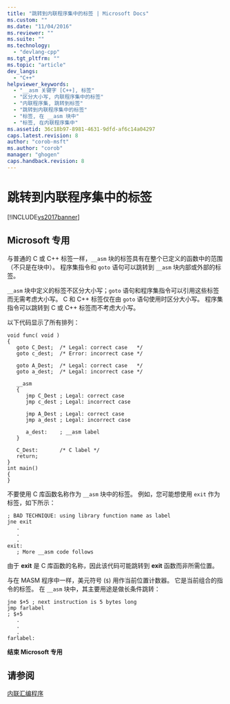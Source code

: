 ```yaml
---
title: "跳转到内联程序集中的标签 | Microsoft Docs"
ms.custom: ""
ms.date: "11/04/2016"
ms.reviewer: ""
ms.suite: ""
ms.technology: 
  - "devlang-cpp"
ms.tgt_pltfrm: ""
ms.topic: "article"
dev_langs: 
  - "C++"
helpviewer_keywords: 
  - "__asm 关键字 [C++], 标签"
  - "区分大小写, 内联程序集中的标签"
  - "内联程序集, 跳转到标签"
  - "跳转到内联程序集中的标签"
  - "标签, 在 __asm 块中"
  - "标签, 在内联程序集中"
ms.assetid: 36c18b97-8981-4631-9dfd-af6c14a04297
caps.latest.revision: 8
author: "corob-msft"
ms.author: "corob"
manager: "ghogen"
caps.handback.revision: 8
---
```

# 跳转到内联程序集中的标签
[!INCLUDE[vs2017banner](../../assembler/inline/includes/vs2017banner.md)]

## Microsoft 专用  
 与普通的 C 或 C\+\+ 标签一样，`__asm` 块的标签具有在整个已定义的函数中的范围（不只是在块中）。  程序集指令和 `goto` 语句可以跳转到 `__asm` 块内部或外部的标签。  
  
 `__asm` 块中定义的标签不区分大小写；`goto` 语句和程序集指令可以引用这些标签而无需考虑大小写。  C 和 C\+\+ 标签仅在由 `goto` 语句使用时区分大小写。  程序集指令可以跳转到 C 或 C\+\+ 标签而不考虑大小写。  
  
 以下代码显示了所有排列：  
  
```  
void func( void )  
{  
   goto C_Dest;  /* Legal: correct case   */  
   goto c_dest;  /* Error: incorrect case */  
  
   goto A_Dest;  /* Legal: correct case   */  
   goto a_dest;  /* Legal: incorrect case */  
  
   __asm  
   {  
      jmp C_Dest ; Legal: correct case  
      jmp c_dest ; Legal: incorrect case  
  
      jmp A_Dest ; Legal: correct case  
      jmp a_dest ; Legal: incorrect case  
  
      a_dest:    ; __asm label  
   }  
  
   C_Dest:       /* C label */   
   return;  
}  
int main()  
{  
}  
```  
  
 不要使用 C 库函数名称作为 `__asm` 块中的标签。  例如，您可能想使用 `exit` 作为标签，如下所示：  
  
```  
; BAD TECHNIQUE: using library function name as label  
jne exit  
   .  
   .  
   .  
exit:  
   ; More __asm code follows  
```  
  
 由于 **exit** 是 C 库函数的名称，因此该代码可能跳转到 **exit** 函数而非所需位置。  
  
 与在 MASM 程序中一样，美元符号 \(`$`\) 用作当前位置计数器。  它是当前组合的指令的标签。  在 `__asm` 块中，其主要用途是做长条件跳转：  
  
```  
jne $+5 ; next instruction is 5 bytes long  
jmp farlabel  
; $+5  
   .  
   .  
   .  
farlabel:  
```  
  
 **结束 Microsoft 专用**  
  
## 请参阅  
 [内联汇编程序](../../assembler/inline/inline-assembler.md)